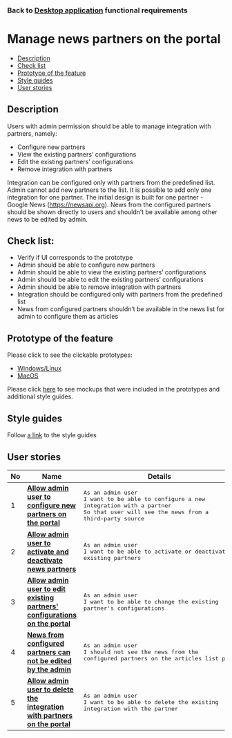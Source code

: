 ### Back to [Desktop application](../../#desktop-application) functional requirements

# Manage news partners on the portal

- [Description](#description)
- [Check list](#check-list)
- [Prototype of the feature](#prototype-of-the-feature)
- [Style guides](#style-guides)
- [User stories](#user-stories)

## Description

Users with admin permission should be able to manage integration with partners, namely:
  - Сonfigure new partners
  - View the existing partners’ configurations
  - Edit the existing partners’ configurations
  - Remove integration with partners

Integration can be configured only with partners from the predefined list.
Admin cannot add new partners to the list. It is possible to add only one integration for one partner. The initial design is built for one partner - Google News (https://newsapi.org). News from the configured partners should be shown directly to users and shouldn’t be available among other news to be edited by admin.

## Check list:

  - Verify if UI corresponds to the prototype
  - Admin should be able to configure new partners
  - Admin should be able to view the existing partners’ configurations
  - Admin should be able to edit the existing partners’ configurations
  - Admin should be able to remove integration with partners
  - Integration should be configured only with partners from the predefined list
  - News from configured partners shouldn’t be available in the news list for admin to configure them as articles

## Prototype of the feature

Please click to see the clickable prototypes:
  - [Windows/Linux](https://www.figma.com/proto/1qLqtsJe4qveOaGHay8syy/Manage-News-Partners?page-id=7915%3A851&node-id=7915%3A2024&viewport=266%2C48%2C0.11&scaling=min-zoom&starting-point-node-id=7915%3A2024)
  - [MacOS](https://www.figma.com/proto/1qLqtsJe4qveOaGHay8syy/Manage-News-Partners?page-id=0%3A1073&node-id=0%3A2221&viewport=266%2C48%2C0.03&scaling=scale-down&starting-point-node-id=0%3A2221)

Please click [here](https://www.figma.com/file/1qLqtsJe4qveOaGHay8syy/Manage-News-Partners?node-id=0%3A1073) to see mockups that were included in the prototypes and additional style guides.

## Style guides

Follow [a link](https://www.figma.com/proto/0zkkf5WC77OSpvyD6YXpFE/Style-guides?page-id=0%3A1&node-id=19%3A5368&viewport=266%2C48%2C0.54&scaling=min-zoom&starting-point-node-id=19%3A5368) to the style guides

## User stories

No           |      Name     |   Details
------------ | ------------- | -------------
1 |[**Allow admin user to configure new partners on the portal**](/sports_hub_portal/desktop_application_features/manage_news_partners/user_stories/configure_new_partner)|<pre>As an admin user<br>I want to be able to configure a new integration with a partner<br>So that user will see the news from a third-party source</pre>
2 |[**Allow admin user to activate and deactivate news partners**](/sports_hub_portal/desktop_application_features/manage_news_partners/user_stories/activate_deactivate_partner)|<pre>As an admin user<br>I want to be able to activate or deactivate existing partners</pre>
3 |[**Allow admin user to edit existing partners' configurations on the portal**](/sports_hub_portal/desktop_application_features/manage_news_partners/user_stories/editing_existing_partners_configurations)|<pre>As an admin user<br>I want to be able to change the existing partner's configurations</pre>
4 |[**News from configured partners can not be edited by the admin**](/sports_hub_portal/desktop_application_features/manage_news_partners/user_stories/partners_news_admin_editability)|<pre>As an admin user<br>I should not see the news from the configured partners on the articles list page</pre>
5 |[**Allow admin user to delete the integration with partners on the portal**](/sports_hub_portal/desktop_application_features/manage_news_partners/user_stories/deleting_integration_with_partner)|<pre>As an admin user<br>I want to be able to delete the existing integration with the partner</pre>
